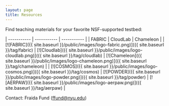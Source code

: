 ```yaml
---
layout: page
title: Resources
---
```


Find teaching materials for your favorite NSF-supported testbed:

| ----------- | ----------- | ----------- |
| FABRIC | CloudLab | Chameleon |
| [![FABRIC]({{ site.baseurl }}/public/images/logo-fabric.png)]({{ site.baseurl }}/tag/fabric)           | [![Cloudlab]({{ site.baseurl }}/public/images/logo-cloudlab.png)]({{ site.baseurl }}/tag/cloudlab)  | [![Chameleon]({{ site.baseurl }}/public/images/logo-chameleon.png)]({{ site.baseurl }}/tag/chameleon)  |
| [![COSMOS]({{ site.baseurl }}/public/images/logo-cosmos.png)]({{ site.baseurl }}/tag/cosmos)           | [![POWDER]({{ site.baseurl }}/public/images/logo-powder.png)]({{ site.baseurl }}/tag/powder)  | [![AERPAW]({{ site.baseurl }}/public/images/logo-aerpaw.png)]({{ site.baseurl }}/tag/aerpaw)  |


Contact: Fraida Fund (ffund@nyu.edu)

